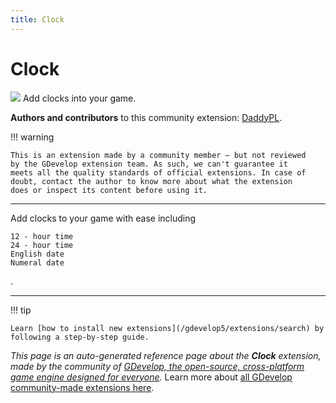 ```yaml
---
title: Clock
---
```

# Clock

![](https://resources.gdevelop-app.com/assets/Icons/clock-time-eight.svg)
Add clocks into your game.

**Authors and contributors** to this community extension: [DaddyPL](https://gd.games/DaddyPL).

!!! warning
    
        
    This is an extension made by a community member — but not reviewed
    by the GDevelop extension team. As such, we can't guarantee it
    meets all the quality standards of official extensions. In case of
    doubt, contact the author to know more about what the extension
    does or inspect its content before using it.
    

---

Add clocks to your game with ease including

    12 - hour time
    24 - hour time
    English date
    Numeral date
.

---

!!! tip

    Learn [how to install new extensions](/gdevelop5/extensions/search) by following a step-by-step guide.

*This page is an auto-generated reference page about the **Clock** extension, made by the community of [GDevelop, the open-source, cross-platform game engine designed for everyone](https://gdevelop.io/).* Learn more about [all GDevelop community-made extensions here](/gdevelop5/extensions).